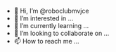 - 👋 Hi, I’m @roboclubmvjce
- 👀 I’m interested in ...
- 🌱 I’m currently learning ...
- 💞️ I’m looking to collaborate on ...
- 📫 How to reach me ...

<!---
roboclubmvjce/roboclubmvjce is a ✨ special ✨ repository because its `README.md` (this file) appears on your GitHub profile.
You can click the Preview link to take a look at your changes.
--->
